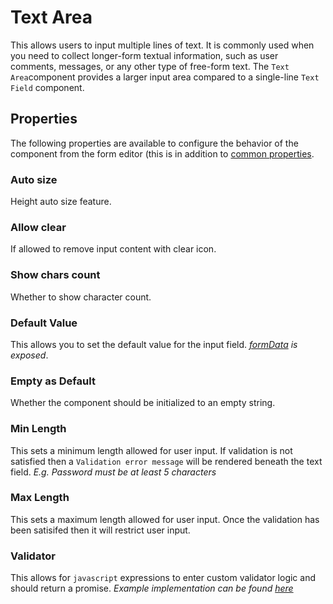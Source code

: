 # Text Area

This allows users to input multiple lines of text. It is commonly used when you need to collect longer-form textual information, such as user comments, messages, or any other type of free-form text. The `Text Area`component provides a larger input area compared to a single-line `Text Field` component.

[//]: # '<iframe width="100%" height="500" src="https://pd-docs-adminportal-test.shesha.dev/shesha/forms-designer/?id=4d5f3201-2ba4-4a19-b3de-08153124ea65" title="Text Area Component" ></iframe>'

## Properties

The following properties are available to configure the behavior of the component from the form editor (this is in addition to [common properties](/docs/front-end-basics/form-components/common-component-properties).

### Auto size

 Height auto size feature.

### Allow clear

 If allowed to remove input content with clear icon.

### Show chars count

 Whether to show character count.

### Default Value

 This allows you to set the default value for the input field. _[formData](/docs/front-end-basics/configured-views/client-side-scripting/shesha-objects/data) is exposed_.

### Empty as Default

 Whether the component should be initialized to an empty string.

### Min Length

 This sets a minimum length allowed for user input. If validation is not satisfied then a `Validation error message` will be rendered beneath the text field.
  _E.g. Password must be at least 5 characters_

### Max Length

 This sets a maximum length allowed for user input. Once the validation has been satisifed then it will restrict user input.

### Validator

 This allows for `javascript` expressions to enter custom validator logic and should return a promise.
  _Example implementation can be found [here](/docs/get-started/tutorial/the-basics/configuring-first-view#custom-validations)_
